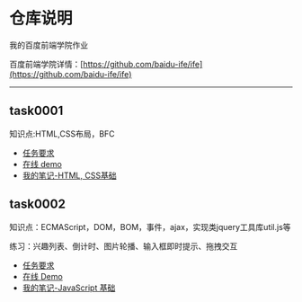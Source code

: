 # 仓库说明

我的百度前端学院作业

百度前端学院详情：[https://github.com/baidu-ife/ife](https://github.com/baidu-ife/ife)

---

## task0001

知识点:HTML,CSS布局，BFC


* [任务要求](https://github.com/baidu-ife/ife/tree/master/task/task0001)
* [在线 demo](http://reversefuture.github.io/ife-homework/task0001/blog/index.html)
* [我的笔记-HTML, CSS基础]()

## task0002

知识点：ECMAScript，DOM，BOM，事件，ajax，实现类jquery工具库util.js等

练习：兴趣列表、倒计时、图片轮播、输入框即时提示、拖拽交互

* [任务要求](https://github.com/baidu-ife/ife/tree/master/task/task0002)
* [在线 Demo](http://reversefuture.github.io/ife-homework/task0002/index.html)
* [我的笔记-JavaScript 基础]()